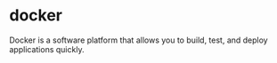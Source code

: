 # docker
Docker is a software platform that allows you to build, test, and deploy applications quickly. 
